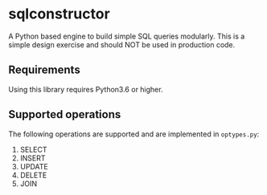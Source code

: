 # sqlconstructor

A Python based engine to build simple SQL queries modularly. This is a simple design exercise and should NOT be used in production code.

## Requirements

Using this library requires Python3.6 or higher.

## Supported operations

The following operations are supported and are implemented in `optypes.py`:

1. SELECT
1. INSERT
1. UPDATE
1. DELETE
1. JOIN